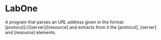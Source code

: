 # LabOne

A program that parses an URL address given in the format:
[protocol]://[server]/[resource]
and extracts from it the [protocol], [server] and [resource] elements.
